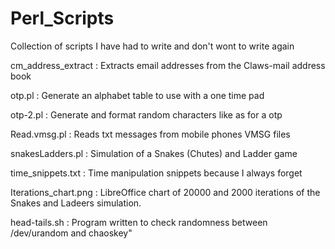# Perl_Scripts
Collection of scripts I have had to write and don't wont to write again


cm_address_extract : Extracts email addresses from the Claws-mail address book

otp.pl : Generate an alphabet table to use with a one time pad

otp-2.pl : Generate and format random characters like as for a otp

Read.vmsg.pl : Reads txt messages from mobile phones VMSG files

snakesLadders.pl : Simulation of a Snakes (Chutes) and Ladder game

time_snippets.txt : Time manipulation snippets because I always forget

Iterations_chart.png : LibreOffice chart of 20000 and 2000 iterations of the Snakes and Ladeers simulation.

head-tails.sh : Program written to check randomness between /dev/urandom and chaoskey"
